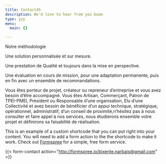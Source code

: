```yaml
---
title: Contact45
description: We'd love to hear from you boom
type: yyy
menu:
  main: {}

---
```



Notre méthodologie

Une solution personnalisée et sur mesure.

Une prestation de Qualité et toujours dans la mise en perspective.

Une évaluation en cours de mission, pour une adaptation permanente, puis en fin avec un ensemble de recommandations.

Vous êtes porteur de projet, créateur ou repreneur d’entreprise et vous avez besoin d’être accompagné.
Vous êtes Artisan, Commerçant, Patron de TPEI-PMEI, Président ou Responsable d’une organisation, Elu d’une Collectivité et avez besoin de bénéficier d’un appui technique, stratégique, opérationnel, administratif, d’un conseil de proximité,n’hésitez pas à nous consulter et faire appel à nos services, nous étudierons ensemble votre projet et définirons sa faisabilité de réalisation.


This is an example of a custom shortcode that you can put right into your content. You will need to add a form action to the the shortcode to make it work. Check out [Formspree](https://formspree.io/) for a simple, free form service. 

{{< form-contact action="http://formspree.io/bixente.narbais@gmail.com"  >}}

